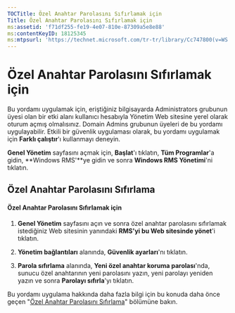 ```yaml
---
TOCTitle: Özel Anahtar Parolasını Sıfırlamak için
Title: Özel Anahtar Parolasını Sıfırlamak için
ms:assetid: 'f71df255-fe19-4e07-810e-87309a5e8e88'
ms:contentKeyID: 18125345
ms:mtpsurl: 'https://technet.microsoft.com/tr-tr/library/Cc747800(v=WS.10)'
---
```


Özel Anahtar Parolasını Sıfırlamak için
=======================================

Bu yordamı uygulamak için, eriştiğiniz bilgisayarda Administrators grubunun üyesi olan bir etki alanı kullanıcı hesabıyla Yönetim Web sitesine yerel olarak oturum açmış olmalısınız. Domain Admins grubunun üyeleri de bu yordamı uygulayabilir. Etkili bir güvenlik uygulaması olarak, bu yordamı uygulamak için **Farklı çalıştır**'ı kullanmayı deneyin.

**Genel Yönetim** sayfasını açmak için, **Başlat**'ı tıklatın, **Tüm Programlar**'a gidin, **Windows RMS'**ye gidin ve sonra **Windows RMS Yönetimi**'ni tıklatın.

Özel Anahtar Parolasını Sıfırlama
---------------------------------

#### Özel Anahtar Parolasını Sıfırlamak için

1.  **Genel Yönetim** sayfasını açın ve sonra özel anahtar parolasını sıfırlamak istediğiniz Web sitesinin yanındaki **RMS'yi bu Web sitesinde yönet**'i tıklatın.

2.  **Yönetim bağlantıları** alanında, **Güvenlik ayarları**'nı tıklatın.

3.  **Parola sıfırlama** alanında, **Yeni özel anahtar koruma parolası**'nda, sunucu özel anahtarının yeni parolasını yazın, yeni parolayı yeniden yazın ve sonra **Parolayı sıfırla**'yı tıklatın.

Bu yordamı uygulama hakkında daha fazla bilgi için bu konuda daha önce geçen "[Özel Anahtar Parolasını Sıfırlama](https://technet.microsoft.com/ceba927e-a7fd-4b06-bb70-5e5d9d6d099c)" bölümüne bakın.
